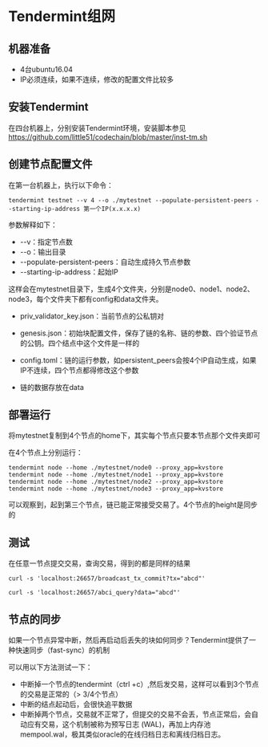 # Tendermint组网

## 机器准备

- 4台ubuntu16.04
- IP必须连续，如果不连续，修改的配置文件比较多

## 安装Tendermint

在四台机器上，分别安装Tendermint环境，安装脚本参见 https://github.com/little51/codechain/blob/master/inst-tm.sh 

## 创建节点配置文件

在第一台机器上，执行以下命令：

```shell
tendermint testnet --v 4 --o ./mytestnet --populate-persistent-peers --starting-ip-address 第一个IP(x.x.x.x)
```

参数解释如下：

- --v：指定节点数
- --o：输出目录
- --populate-persistent-peers：自动生成持久节点参数
- --starting-ip-address：起始IP

这样会在mytestnet目录下，生成4个文件夹，分别是node0、node1、node2、node3，每个文件夹下都有config和data文件夹。

- priv_validator_key.json：当前节点的公私钥对
- genesis.json：初始块配置文件，保存了链的名称、链的参数、四个验证节点的公钥。四个结点中这个文件是一样的
- config.toml：链的运行参数，如persistent_peers会按4个IP自动生成，如果IP不连续，四个节点都得修改这个参数

- 链的数据存放在data

## 部署运行

将mytestnet复制到4个节点的home下，其实每个节点只要本节点那个文件夹即可

在4个节点上分别运行：

```shell
tendermint node --home ./mytestnet/node0 --proxy_app=kvstore
tendermint node --home ./mytestnet/node1 --proxy_app=kvstore
tendermint node --home ./mytestnet/node2 --proxy_app=kvstore
tendermint node --home ./mytestnet/node3 --proxy_app=kvstore 
```

可以观察到，起到第三个节点，链已能正常接受交易了。4个节点的height是同步的

## 测试

在任意一节点提交交易，查询交易，得到的都是同样的结果

```shell
curl -s 'localhost:26657/broadcast_tx_commit?tx="abcd"'

curl -s 'localhost:26657/abci_query?data="abcd"'
```

## 节点的同步

如果一个节点异常中断，然后再启动后丢失的块如何同步？Tendermint提供了一种快速同步（fast-sync）的机制

可以用以下方法测试一下：

- 中断掉一个节点的tendermint（ctrl +c）,然后发交易，这样可以看到3个节点的交易是正常的（> 3/4个节点）
- 中断的结点起动后，会很快追平数据
- 中断掉两个节点，交易就不正常了，但提交的交易不会丢，节点正常后，会自动应有交易，这个机制被称为预写日志 (WAL)，再加上内存池mempool.wal，极其类似oracle的在线归档日志和离线归档日志。

